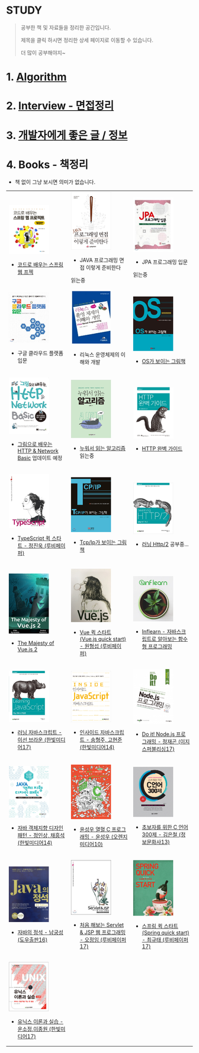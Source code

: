 # STUDY
>공부한 책 및 자료들을 정리한 공간입니다.
>
>제목을 클릭 하시면 정리한 상세 페이지로 이동할 수 있습니다. 
>
>더 많이 공부해야지~

# 1. [Algorithm](Algorithm)

# 2. [Interview - 면접정리](Interview)

# 3. [개발자에게 좋은 글 / 정보](knowledge)

# 4. Books - 책정리
- 책 없이 그냥 보시면 의미가 없습니다.
<table text-align="center">
<tr>
<td width="30%">
 
<a href="index/guguSpring.md"><img width="70%" src="img/guguSpring.jpg"/></a>

- [코드로 배우는 스프링 웹 프젝](index/guguSpring.md) <br/>

</td>
<td width="30%">

<img width="70%" src="img/javaInterview.jpg"/>

- JAVA 프로그래밍 면접 이렇게 준비한다 <br/>

읽는중

</td>
<td width="30%">
 
<img width="70%" src="img/jpaBeginner.jpg"/>

- JPA 프로그래밍 입문 <br/>
 
 읽는중
 
</td>
</tr>
<tr>
<td width="30%">
 
<img width="70%" src="img/gcpBegin.jpg"/>

- 구글 클라우드 플랫폼 입문 <br/>
 
</td>
<td width="30%">

<img width="70%" src="img/linux_os.png"/>

- 리눅스 운영체제의 이해와 개발 <br/>

</td>
<td width="30%">
 
<a href="index/OS_PictureBook.md"><img width="70%" src="img/pictureOS.jpg"/></a>

- [OS가 보이는 그림책](index/OS_PictureBook.md) <br/>

</td>
</tr>
<tr>
<td width="30%">

<a href="index/pictureHTTPbasic.md"><img width="70%" src="img/networkbasic.jpg"/></a>

- [그림으로 배우는 HTTP & Network Basic](index/pictureHTTPbasic.md)
업데이트 예정
</td>
<td width="30%">

<a href="http://1ilsang.blog.me/221310043150"><img width="70%" src="img/lie_down_algorithm.jpg"/></a>

- [누워서 읽는 알고리즘](http://1ilsang.blog.me/221310043150)
읽는중
</td>
<td width="30%">

<a href="index/HttpPerfect.md"><img width="70%" src="img/HTTPperfect.jpg" /></a>

- [HTTP 완벽 가이드](index/HttpPerfect.md)

</td>
</tr>
<tr>
<td width="30%" >

<a href="https://github.com/1ilsang/TypeScript-Quick-Start"><img width="70%" src="img/quickTypeScript.jpg"></img></a>
- [TypeScript 퀵 스타트 - 정진욱 (루비페이퍼)](https://github.com/1ilsang/TypeScript-Quick-Start)
 
</td>

<td width="30%">

<a href="index/TcpIpPictureBook.md"><img width="70%" src="img/pictureTcpip.png"></img></a>
- [Tcp/Ip가 보이는 그림책](index/TcpIpPictureBook.md)

</td>

<td width="30%" >

<a href="index/LearningHTTP2.md"><img width="70%" src="img/learningHttp2.jpg"></img></a>
- [러닝 Http/2](index/LearningHTTP2.md)
공부중...
</td>
</tr>

<tr>
<td width="30%" >

<a href="https://github.com/1ilsang/The-Majesty-Of-Vue.js2"><img width="70%" src="img/majestyVue.png"></img></a>
- [The Majesty of Vue.js 2](https://github.com/1ilsang/The-Majesty-Of-Vue.js2)
</td>

<td width="30%">

<a href="https://github.com/1ilsang/Vue.js-Quick-Start"><img width="70%" src="img/vueimg.jpg"></img></a>
- [Vue 퀵 스타트(Vue.js quick start) - 원형섭 (루비페이퍼)](https://github.com/1ilsang/Vue.js-Quick-Start)
</td>

<td width="30%" >

<a href="https://github.com/1ilsang/Functional-JS-inflearn"><img width="70%" src="img/inflearn.png"></img></a>
- [Inflearn - 자바스크립트로 알아보는 함수형 프로그래밍](https://github.com/1ilsang/Functional-JS-inflearn)
</td>
</tr>
<tr>
<td width="30%" >

<a href="https://github.com/1ilsang/Learning-Javascript"><img width="70%" src="img/learningJS.jpeg"></img></a>
- [러닝 자바스크립트 - 이선 브라운 (한빛미디어17)](https://github.com/1ilsang/Learning-Javascript)

</td>

<td width="30%">

<a href="index/insideJS.md"><img width="70%" src="img/insideJS.jpg"></img></a>
- [인사이드 자바스크립트 - 송형주, 고현준 (한빛미디어14)](index/insideJS.md)
</td>
<td width="30%">

<a href="https://github.com/1ilsang/17_study_compilation/tree/master/nodejsBoardList"><img width="70%" src="img/doitnode.jpeg"></img></a>
- [Do it! Node.js 프로그래밍 - 정재곤 (이지스퍼블리싱17)](https://github.com/1ilsang/17_study_compilation/tree/master/nodejsBoardList)
</td>
</tr>

<tr>
<td width="30%">

<a href="index/DesignPattern.md"><img width="70%" src="img/java_designpattern.jpg"></img></a>
- [자바 객체지향 디자인 패턴 - 정인상, 채흥석 (한빛미디어14)](index/DesignPattern.md)
</td>
<td width="30%">

<a href="index/HotBloodC.md"><img width="70%" src="img/열혈c.jpg"></img></a>
- [윤성우 열혈 C 프로그래밍 - 윤성우 (오렌지미디어10)](index/HotBloodC.md)
</td>
<td width="30%">

<a href="http://1ilsang.blog.me/220795346040"><img width="70%" src="img/C300.jpg"></img></a>
- [초보자를 위한 C 언어 300제 - 김은철 (정보문화사13)](http://1ilsang.blog.me/220795346040)
</td>
</tr>

<tr>
<td width="30%">

<a href="http://1ilsang.blog.me/220952278705"><img width="70%" src="img/javaCeremony.jpg"></img></a>
- [자바의 정석 - 남궁성 (도우출판16)](http://1ilsang.blog.me/220952278705)
</td>
<td width="30%">

<a href="https://github.com/1ilsang/17_study_compilation/tree/master/FirstServlet"><img width="70%" src="img/firstServlet&jsp.jpeg"></img></a>
- [처음 해보는 Servlet & JSP 웹 프로그래밍 - 오정임 (루비페이퍼17)](https://github.com/1ilsang/17_study_compilation/tree/master/FirstServlet)
</td>
<td width="30%">

<a href="https://github.com/1ilsang/17_study_compilation/tree/master/Spring_prt"><img width="70%" src="img/springQuickStart.jpg"></img></a>
- [스프링 퀵 스타트(Spring quick start) - 최규태 (루비페이퍼17)](https://github.com/1ilsang/17_study_compilation/tree/master/Spring_prt)
</td>
</tr>

<tr>
<td width="30%">

<a href="index/UNIXtheory.md"><img width="70%" src="img/unixHanbit.png"/></a>

- [유닉스 이론과 실습 - 운소정,이종원 (한빛미디어17)](index/UNIXtheory.md)
</td>
</tr>
</table>
